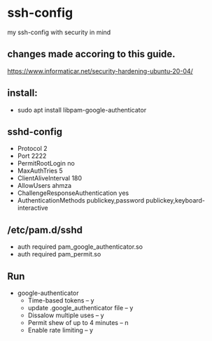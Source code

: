 # ssh-config
my ssh-config with security in mind

## changes made accoring to this guide.
https://www.informaticar.net/security-hardening-ubuntu-20-04/

## install:
* sudo apt install libpam-google-authenticator

## sshd-config
* Protocol 2
* Port 2222
* PermitRootLogin no
* MaxAuthTries 5
* ClientAliveInterval 180
* AllowUsers ahmza
* ChallengeResponseAuthentication yes
* AuthenticationMethods publickey,password publickey,keyboard-interactive

## /etc/pam.d/sshd
* auth required pam_google_authenticator.so
* auth required pam_permit.so

## Run
* google-authenticator
  * Time-based tokens – y
  * update .google_authenticator file – y
  * Dissalow multiple uses – y
  * Permit shew of up to 4 minutes – n
  * Enable rate limiting – y
